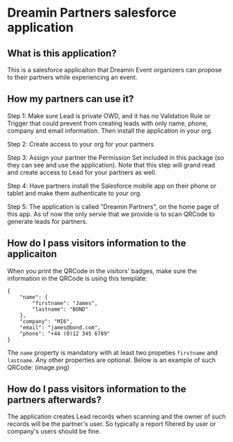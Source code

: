 # Dreamin Partners salesforce application

## What is this application?

This is a salesforce applicaiton that Dreamin Event organizers can propose to their partners while experiencing an event.

## How my partners can use it?

Step 1: Make sure Lead is private OWD, and it has no Validation Rule or Trigger that could prevent from creating leads with only name, phone, company and email information. Then install the application in your org.

Step 2: Create access to your org for your partners

Step 3: Assign your partner the Permission Set included in this package (so they can see and use the application). Note that this step will grand read and create access to Lead for your partners as well.

Step 4: Have partners install the Salesforce mobile app on their phone or tablet and make them authenticate to your org.

Step 5: The application is called "Dreamin Partners", on the home page of this app. As of now the only servie that we provide is to scan QRCode to generate leads for partners.

## How do I pass visitors information to the applicaiton

When you print the QRCode in the visitors' badges, make sure the information in the QRCode is using this template:
```
{ 
    "name": { 
        "firstname": "James", 
        "lastname": "BOND"
    }, 
    "company": "MI6", 
    "email": "james@bond.com",
    "phone": "+44 (0)12 345 6789"
}
```
The `name` property is mandatory with at least two propeties `firstname` and `lastname`. Any other properties are optional.
Below is an example of such QRCode: (image.png)

## How do I pass visitors information to the partners afterwards?

The application creates Lead records when scanning and the owner of such records will be the partner's user.
So typically a report filtered by user or company's users should be fine.
